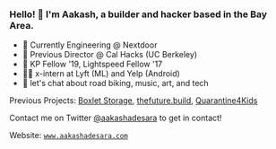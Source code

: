 ### Hello! 🌊 I'm Aakash, a builder and hacker based in the Bay Area.

- 🏡 Currently Engineering @ Nextdoor
- 🐻 Previous Director @ Cal Hacks (UC Berkeley)
- 🚀 KP Fellow '19, Lightspeed Fellow '17
- 👨‍💻 x-intern at Lyft (ML) and Yelp (Android)
- 💬 let's chat about road biking, music, art, and tech

Previous Projects: [Boxlet Storage](https://www.boxletstorage.com/), [thefuture.build](http://thefuture.build/), [Quarantine4Kids](http://quarantine4kids.org/)

Contact me on Twitter [@aakashadesara](https://www.twitter.com/aakashadesara) to get in contact! 

Website: [`www.aakashadesara.com`](https://www.aakashadesara.com/)
